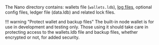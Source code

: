 The Nano directory contains: wallets file (`wallets.ldb`), [log files](/running-a-node/troubleshooting/#log-files), optional config files, ledger file (data.ldb) and related lock files.

!!! warning "Protect wallet and backup files"
	The built-in node wallet is for use in development and testing only. Those using it should take care in protecting access to the wallets.ldb file and backup files, whether encrypted or not, for added security.

